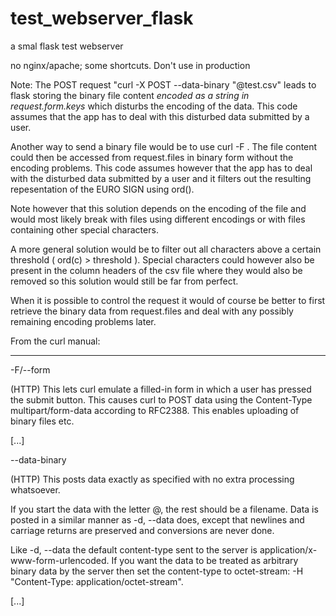 # test_webserver_flask
a smal flask test webserver

no nginx/apache; some shortcuts. Don't use in production

Note:
The POST request "curl -X POST --data-binary "@test.csv" leads to flask storing the binary file content *encoded as a string in request.form.keys* which disturbs the encoding of the data.
This code assumes that the app has to deal with this disturbed data submitted by a user.

Another way to send a binary file would be to use curl -F . The file content could then be accessed from request.files in binary form without the encoding problems.
This code assumes however that the app has to deal with the disturbed data submitted by a user and it filters out the resulting repesentation of the EURO SIGN using ord().

Note however that this solution depends on the encoding of the file and would most likely break with files using different encodings or with files containing other special characters.

A more general solution would be to filter out all characters above a certain threshold ( ord(c) > threshold ). 
Special characters could however also be present in the column headers of the csv file where they would also be removed so this solution would still be far from perfect.

When it is possible to control the request it would of course be better to first retrieve the binary data from request.files and deal with any possibly remaining encoding problems later.

From the curl manual:

-------------------
-F/--form

(HTTP) This lets curl emulate a filled-in form in which a user has pressed the submit button. This causes curl to POST data using the Content-Type multipart/form-data according to RFC2388. This enables uploading of binary files etc.

[...]

--data-binary <data>

(HTTP) This posts data exactly as specified with no extra processing whatsoever.

If you start the data with the letter @, the rest should be a filename. Data is posted in a similar manner as -d, --data does, except that newlines and carriage returns are preserved and conversions are never done.

Like -d, --data the default content-type sent to the server is application/x-www-form-urlencoded. If you want the data to be treated as arbitrary binary data by the server then set the content-type to octet-stream: -H "Content-Type: application/octet-stream".

[...]

